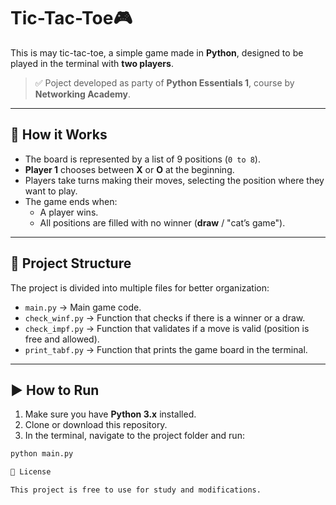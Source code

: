 # Tic-Tac-Toe🎮

This is may tic-tac-toe, a simple game made in **Python**, designed to be played in the terminal with **two players**.  

> ✅ Poject developed as party of **Python Essentials 1**, course by **Networking Academy**.

---

## 🚀 How it Works
- The board is represented by a list of 9 positions (`0 to 8`).  
- **Player 1** chooses between **X** or **O** at the beginning.  
- Players take turns making their moves, selecting the position where they want to play.  
- The game ends when:  
  - A player wins.  
  - All positions are filled with no winner (**draw** / "cat’s game").  

---

## 📂 Project Structure
The project is divided into multiple files for better organization:  

- `main.py` → Main game code.  
- `check_winf.py` → Function that checks if there is a winner or a draw.  
- `check_impf.py` → Function that validates if a move is valid (position is free and allowed).  
- `print_tabf.py` → Function that prints the game board in the terminal. 

---

## ▶️ How to Run
1. Make sure you have **Python 3.x** installed.  
2. Clone or download this repository.  
3. In the terminal, navigate to the project folder and run:

```bash
python main.py

📜 License

This project is free to use for study and modifications.
